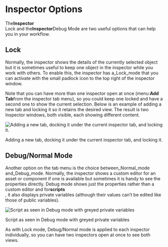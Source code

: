 # Inspector Options

The**Inspector**  
Lock and the**Inspector**Debug Mode are two useful options that can help you in your workflow.

## Lock

Normally, the inspector shows the details of the currently selected object but it is sometimes useful to keep one object in the inspector while you work with others. To enable this, the inspector has a_Lock_mode that you can activate with the small padlock icon to the top right of the inspector window.

Note that you can have more than one inspector open at once \(menu:**Add Tab**from the inspector tab menu\), so you could keep one locked and have a second one to show the current selection. Below is an example of adding a new tab and locking it so it retains the desired view. The result is two Inspector windows, both visible, each showing different content.

![](https://docs.unity3d.com/2019.2/Documentation/uploads/Main/KeepProjectSettingsPane.png "Adding a new tab, docking it under the current inspector tab, and locking it.")

Adding a new tab, docking it under the current inspector tab, and locking it.

## Debug/Normal Mode

Another option on the tab menu is the choice between_Normal_mode and_Debug_mode. Normally, the inspector shows a custom editor for an asset or component if one is available but sometimes it is handy to see the properties directly. Debug mode shows just the properties rather than a custom editor and for**scripts**  
, it also displays private variables \(although their values can’t be edited like those of public variables\).

![](https://docs.unity3d.com/2019.2/Documentation/uploads/Main/DebugModeInspector.png "Script as seen in Debug mode with greyed private variables")

Script as seen in Debug mode with greyed private variables

As with Lock mode, Debug/Normal mode is applied to each inspector individually, so you can have two inspectors open at once to see both views.

  


